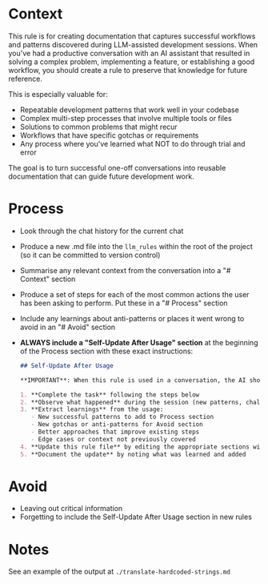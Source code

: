 # Context

This rule is for creating documentation that captures successful workflows and patterns discovered during LLM-assisted development sessions. When you've had a productive conversation with an AI assistant that resulted in solving a complex problem, implementing a feature, or establishing a good workflow, you should create a rule to preserve that knowledge for future reference.

This is especially valuable for:

- Repeatable development patterns that work well in your codebase
- Complex multi-step processes that involve multiple tools or files
- Solutions to common problems that might recur
- Workflows that have specific gotchas or requirements
- Any process where you've learned what NOT to do through trial and error

The goal is to turn successful one-off conversations into reusable documentation that can guide future development work.

# Process

- Look through the chat history for the current chat
- Produce a new .md file into the `llm_rules` within the root of the project (so it can be committed to version control)
- Summarise any relevant context from the conversation into a "# Context" section
- Produce a set of steps for each of the most common actions the user has been asking to perform. Put these in a "# Process" section
- Include any learnings about anti-patterns or places it went wrong to avoid in an "# Avoid" section
- **ALWAYS include a "Self-Update After Usage" section** at the beginning of the Process section with these exact instructions:

  ```markdown
  ## Self-Update After Usage

  **IMPORTANT**: When this rule is used in a conversation, the AI should:

  1. **Complete the task** following the steps below
  2. **Observe what happened** during the session (new patterns, challenges, solutions)
  3. **Extract learnings** from the usage:
     - New successful patterns to add to Process section
     - New gotchas or anti-patterns for Avoid section
     - Better approaches that improve existing steps
     - Edge cases or context not previously covered
  4. **Update this rule file** by editing the appropriate sections with the new learnings
  5. **Document the update** by noting what was learned and added
  ```

# Avoid

- Leaving out critical information
- Forgetting to include the Self-Update After Usage section in new rules

# Notes

See an example of the output at `./translate-hardcoded-strings.md`
